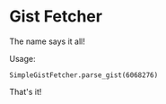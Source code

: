# Gist Fetcher
 
The name says it all!

Usage:

    SimpleGistFetcher.parse_gist(6068276)

That's it!

